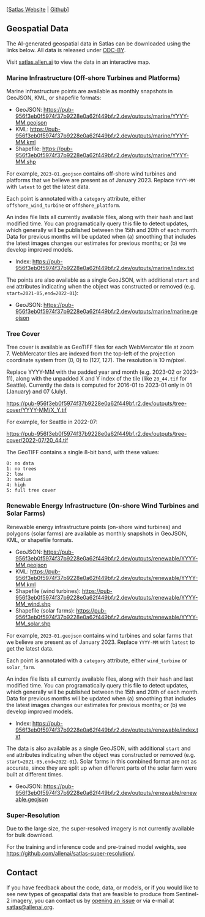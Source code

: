 [[Satlas Website](https://satlas.allen.ai/) | [Github](https://github.com/allenai/satlas/)]

## Geospatial Data

The AI-generated geospatial data in Satlas can be downloaded using the links below.
All data is released under [ODC-BY](DataLicense).

Visit [satlas.allen.ai](https://satlas.allen.ai/) to view the data in an interactive map.

### Marine Infrastructure (Off-shore Turbines and Platforms)

Marine infrastructure points are available as monthly snapshots in GeoJSON, KML, or shapefile formats:

- GeoJSON: https://pub-956f3eb0f5974f37b9228e0a62f449bf.r2.dev/outputs/marine/YYYY-MM.geojson
- KML: https://pub-956f3eb0f5974f37b9228e0a62f449bf.r2.dev/outputs/marine/YYYY-MM.kml
- Shapefile: https://pub-956f3eb0f5974f37b9228e0a62f449bf.r2.dev/outputs/marine/YYYY-MM.shp

For example, `2023-01.geojson` contains off-shore wind turbines and platforms that we believe are
present as of January 2023. Replace `YYYY-MM` with `latest` to get the latest data.

Each point is annotated with a `category` attribute, either `offshore_wind_turbine` or `offshore_platform`.

An index file lists all currently available files, along with their hash and last modified time.
You can programatically query this file to detect updates, which generally will be published
between the 15th and 20th of each month.
Data for previous months will be updated when (a) smoothing that includes the latest images
changes our estimates for previous months; or (b) we develop improved models.

- Index: https://pub-956f3eb0f5974f37b9228e0a62f449bf.r2.dev/outputs/marine/index.txt

The points are also available as a single GeoJSON, with additional `start` and `end` attributes
indicating when the object was constructed or removed (e.g. `start=2021-05,end=2022-01`):

- GeoJSON: https://pub-956f3eb0f5974f37b9228e0a62f449bf.r2.dev/outputs/marine/marine.geojson

### Tree Cover

Tree cover is available as GeoTIFF files for each WebMercator tile at zoom 7.
WebMercator tiles are indexed from the top-left of the projection coordinate
system from (0, 0) to (127, 127). The resolution is 10 m/pixel.

Replace YYYY-MM with the padded year and month (e.g. 2023-02 or 2023-11), along with the
unpadded X and Y index of the tile (like `20_44.tif` for Seattle).
Currently the data is computed for 2016-01 to 2023-01 only in 01 (January) and 07 (July).

https://pub-956f3eb0f5974f37b9228e0a62f449bf.r2.dev/outputs/tree-cover/YYYY-MM/X_Y.tif

For example, for Seattle in 2022-07:

https://pub-956f3eb0f5974f37b9228e0a62f449bf.r2.dev/outputs/tree-cover/2022-07/20_44.tif

The GeoTIFF contains a single 8-bit band, with these values:

    0: no data
    1: no trees
    2: low
    3: medium
    4: high
    5: full tree cover

### Renewable Energy Infrastructure (On-shore Wind Turbines and Solar Farms)

Renewable energy infrastructure points (on-shore wind turbines) and polygons (solar farms) are available as monthly snapshots in GeoJSON, KML, or shapefile formats.

- GeoJSON: https://pub-956f3eb0f5974f37b9228e0a62f449bf.r2.dev/outputs/renewable/YYYY-MM.geojson
- KML: https://pub-956f3eb0f5974f37b9228e0a62f449bf.r2.dev/outputs/renewable/YYYY-MM.kml
- Shapefile (wind turbines): https://pub-956f3eb0f5974f37b9228e0a62f449bf.r2.dev/outputs/renewable/YYYY-MM_wind.shp
- Shapefile (solar farms): https://pub-956f3eb0f5974f37b9228e0a62f449bf.r2.dev/outputs/renewable/YYYY-MM_solar.shp

For example, `2023-01.geojson` contains wind turbines and solar farms that we believe are
present as of January 2023. Replace `YYYY-MM` with `latest` to get the latest data.

Each point is annotated with a `category` attribute, either `wind_turbine` or `solar_farm`.

An index file lists all currently available files, along with their hash and last modified time.
You can programatically query this file to detect updates, which generally will be published
between the 15th and 20th of each month.
Data for previous months will be updated when (a) smoothing that includes the latest images
changes our estimates for previous months; or (b) we develop improved models.

- Index: https://pub-956f3eb0f5974f37b9228e0a62f449bf.r2.dev/outputs/renewable/index.txt

The data is also available as a single GeoJSON, with additional `start` and `end` attributes
indicating when the object was constructed or removed (e.g. `start=2021-05,end=2022-01`).
Solar farms in this combined format are not as accurate, since they are split up when different
parts of the solar farm were built at different times.

- GeoJSON: https://pub-956f3eb0f5974f37b9228e0a62f449bf.r2.dev/outputs/renewable/renewable.geojson

### Super-Resolution

Due to the large size, the super-resolved imagery is not currently available for bulk download.

For the training and inference code and pre-trained model weights, see https://github.com/allenai/satlas-super-resolution/.

## Contact

If you have feedback about the code, data, or models, or if you would like to see new types of geospatial data that are feasible to produce from Sentinel-2 imagery,
you can contact us by [opening an issue](https://github.com/allenai/satlas/issues/new) or via e-mail at satlas@allenai.org.